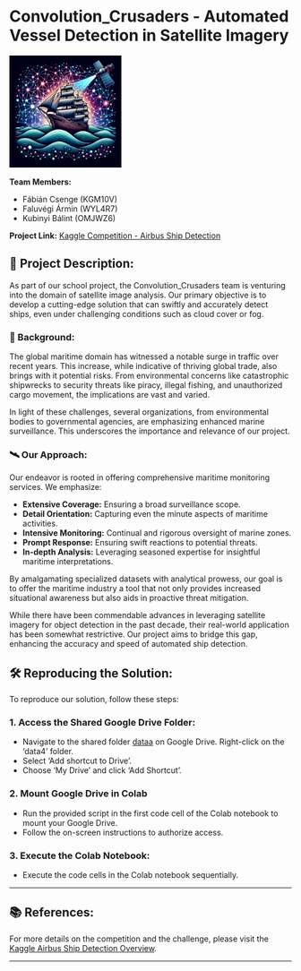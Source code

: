 # Convolution_Crusaders - Automated Vessel Detection in Satellite Imagery
<img src="logo.png" alt="drawing" width="200"/>

**Team Members:**
- Fábián Csenge (KGM10V)
- Faluvégi Ármin (WYL4R7)
- Kubinyi Bálint (OMJWZ6)

**Project Link:** [Kaggle Competition - Airbus Ship Detection](https://www.kaggle.com/competitions/airbus-ship-detection/overview)

## 🚢 Project Description:
As part of our school project, the Convolution_Crusaders team is venturing into the domain of satellite image analysis. Our primary objective is to develop a cutting-edge solution that can swiftly and accurately detect ships, even under challenging conditions such as cloud cover or fog.

### 🌊 Background:
The global maritime domain has witnessed a notable surge in traffic over recent years. This increase, while indicative of thriving global trade, also brings with it potential risks. From environmental concerns like catastrophic shipwrecks to security threats like piracy, illegal fishing, and unauthorized cargo movement, the implications are vast and varied.

In light of these challenges, several organizations, from environmental bodies to governmental agencies, are emphasizing enhanced marine surveillance. This underscores the importance and relevance of our project.

### 🛰️ Our Approach:
Our endeavor is rooted in offering comprehensive maritime monitoring services. We emphasize:
- **Extensive Coverage:** Ensuring a broad surveillance scope.
- **Detail Orientation:** Capturing even the minute aspects of maritime activities.
- **Intensive Monitoring:** Continual and rigorous oversight of marine zones.
- **Prompt Response:** Ensuring swift reactions to potential threats.
- **In-depth Analysis:** Leveraging seasoned expertise for insightful maritime interpretations.

By amalgamating specialized datasets with analytical prowess, our goal is to offer the maritime industry a tool that not only provides increased situational awareness but also aids in proactive threat mitigation.

While there have been commendable advances in leveraging satellite imagery for object detection in the past decade, their real-world application has been somewhat restrictive. Our project aims to bridge this gap, enhancing the accuracy and speed of automated ship detection.

## 🛠️ Reproducing the Solution:
To reproduce our solution, follow these steps:

### 1. Access the Shared Google Drive Folder:
- Navigate to the shared folder [dataa](https://drive.google.com/drive/folders/1nbnWUDDV68Y9KYsXB0Sjz1fs6-UJLqbu?usp=drive_link) on Google Drive.
   Right-click on the ‘data4’ folder.
- Select ‘Add shortcut to Drive’.
- Choose ‘My Drive’ and click ‘Add Shortcut’.

### 2. Mount Google Drive in Colab
- Run the provided script in the first code cell of the Colab notebook to mount your Google Drive.
- Follow the on-screen instructions to authorize access.

### 3. Execute the Colab Notebook:
- Execute the code cells in the Colab notebook sequentially.
  
---

## 📚 References:
For more details on the competition and the challenge, please visit the [Kaggle Airbus Ship Detection Overview](https://www.kaggle.com/competitions/airbus-ship-detection/overview).

---
